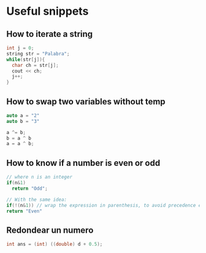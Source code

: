 # Useful snippets

## How to iterate a string

```cpp
int j = 0;
string str = "Palabra";
while(str[j]){
  char ch = str[j];
  cout << ch;
  j++;
}
```

## How to swap two variables without temp

```cpp
auto a = "2"
auto b = "3"

a ^= b;
b = a ^ b
a = a ^ b;
```

## How to know if a number is even or odd

```cpp
// where n is an integer
if(n&1)
  return "Odd";

// With the same idea:
if(!(n&1)) // wrap the expression in parenthesis, to avoid precedence errors
return "Even"
```

## Redondear un numero

```cpp
int ans = (int) ((double) d + 0.5);
```

